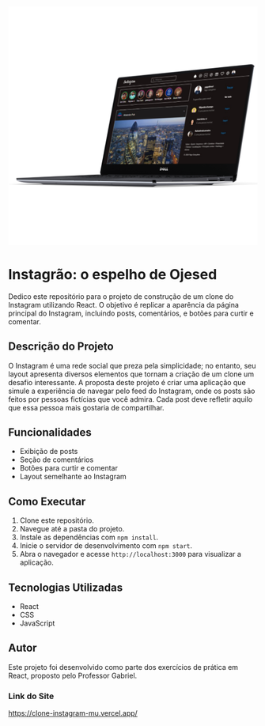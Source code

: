 <div> <img src="/src/imagens/MockUp.png" alt="Mockup do clone do instagram"> </div>

# Instagrão: o espelho de Ojesed

Dedico este repositório para o projeto de construção de um clone do Instagram utilizando React. O objetivo é replicar a aparência da página principal do Instagram, incluindo posts, comentários, e botões para curtir e comentar. 

## Descrição do Projeto

O Instagram é uma rede social que preza pela simplicidade; no entanto, seu layout apresenta diversos elementos que tornam a criação de um clone um desafio interessante. A proposta deste projeto é criar uma aplicação que simule a experiência de navegar pelo feed do Instagram, onde os posts são feitos por pessoas fictícias que você admira. Cada post deve refletir aquilo que essa pessoa mais gostaria de compartilhar.

## Funcionalidades

- Exibição de posts
- Seção de comentários
- Botões para curtir e comentar
- Layout semelhante ao Instagram

## Como Executar

1. Clone este repositório.
2. Navegue até a pasta do projeto.
3. Instale as dependências com `npm install`.
4. Inicie o servidor de desenvolvimento com `npm start`.
5. Abra o navegador e acesse `http://localhost:3000` para visualizar a aplicação.

## Tecnologias Utilizadas

- React
- CSS
- JavaScript

## Autor

Este projeto foi desenvolvido como parte dos exercícios de prática em React, proposto pelo Professor Gabriel.

### Link do Site

https://clone-instagram-mu.vercel.app/
